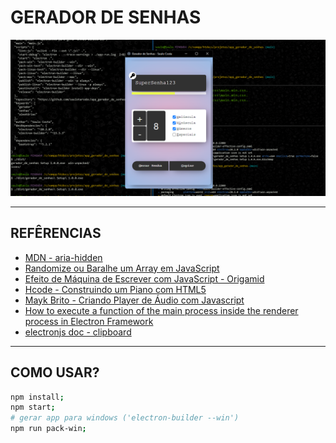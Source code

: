 <h1>GERADOR DE SENHAS</h1>

<div style="align-items:center">
    <img src="./img/banner.png" alt="banner">
</div>

<hr>

<h2>REFÊRENCIAS</h2>

<ul>
    <li><a href="https://developer.mozilla.org/en-US/docs/Web/Accessibility/ARIA/Attributes/aria-hidden">MDN - aria-hidden</a></li>
    <li><a href="https://www.delftstack.com/pt/howto/javascript/shuffle-array-javascript/">Randomize ou Baralhe um Array em JavaScript</a></li>
    <li><a href="https://youtu.be/zx2axQoY_YM">Efeito de Máquina de Escrever com JavaScript - Origamid</a></li>
    <li><a href="https://youtu.be/yJoHOMN7vgM">Hcode - Construindo um Piano com HTML5</a></li>
    <li><a href="https://youtu.be/vqrjFnq3-uo">Mayk Brito - Criando Player de Áudio com Javascript</a></li>
    <li><a href="https://ourcodeworld.com/articles/read/537/how-to-execute-a-function-of-the-main-process-inside-the-renderer-process-in-electron-framework">How to execute a function of the main process inside the renderer process in Electron Framework</a></li>
    <li><a href="https://www.electronjs.org/docs/latest/api/clipboard">electronjs doc - clipboard</a></li>
</ul>

<hr>

<h2>COMO USAR?</h2>

```sh
npm install;
npm start;
# gerar app para windows ('electron-builder --win')
npm run pack-win;
```